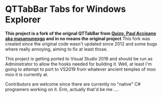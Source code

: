 # QTTabBar Tabs for Windows Explorer
**This project is a fork of the orignal QTTabBar from [Quizo, Paul Accisano aka masamunexgp](http://sourceforge.net/projects/qttabbar/) and in no means the original project**
This fork was created since the original code wasn't updated since 2012 and some bugs where really annoying, aiming to fix at least those.

This project is getting ported to Visual Studio 2019 and should be run as Administrator to allow the hooks needed for building it.
Well, at least I'm going to attempt to port to VS2019 from whatever ancient temples of moo moo it is currently at.

Contributors are welcome since there are currently no "native" C# programers working on it. Erm, actually that'd be me ....
